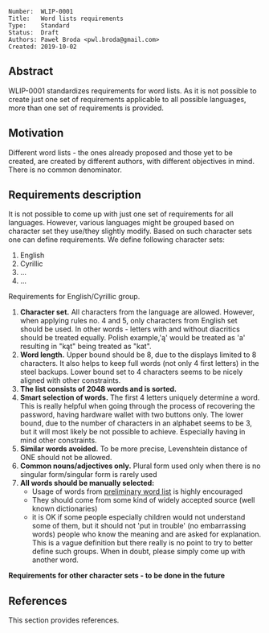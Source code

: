 ```
Number:  WLIP-0001
Title:   Word lists requirements
Type:    Standard
Status:  Draft
Authors: Paweł Broda <pwl.broda@gmail.com>
Created: 2019-10-02
```

## Abstract

WLIP-0001 standardizes requirements for word lists. As it is not possible to create just one set of requirements 
applicable to all possible languages, more than one set of requirements is provided.

## Motivation

Different word lists - the ones already proposed and those yet to be created, are created by different authors,
with different objectives in mind. There is no common denominator.

## Requirements description

It is not possible to come up with just one set of requirements for all languages.
However, various languages might be grouped based on character set they use/they slightly modify.
Based on such character sets one can define requirements. We define following character sets:
1. English
2. Cyrillic
3. ...
4. ...

Requirements for English/Cyrillic group.

1. **Character set.** All characters from the language are allowed. However, when applying rules no. 4 and 5,
only characters from English set should be used. In other words - letters with and without diacritics should be treated
equally.
Polish example,'ą' would be treated as 'a' resulting in "kąt" being treated as "kat".
2. **Word length.** Upper bound should be 8, due to the displays limited to 8 characters.
It also helps to keep full words (not only 4 first letters) in the steel backups. Lower bound set to 4 characters seems
to be nicely aligned with other constraints.
3. **The list consists of 2048 words and is sorted.**
4. **Smart selection of words.** The first 4 letters uniquely determine a word. This is really helpful when going
through the process of recovering the password, having hardware wallet with two buttons only. The lower bound, due to the number of characters
in an alphabet seems to be 3, but it will most likely be not possible to achieve. Especially having in mind other
constraints.
5. **Similar words avoided.** To be more precise, Levenshtein distance of ONE should not be allowed.
6. **Common nouns/adjectives only.** Plural form used only when there is no singular form/singular form is rarely used
7. **All words should be manually selected:**
   - Usage of words from [preliminary word list](wlip-0003/preliminary-word-lists/english_us) is highly encouraged 
   - They should come from some kind of widely accepted source (well known dictionaries)
   - it is OK if some people especially children would not understand some of them,
  but it should not 'put in trouble' (no embarrassing words) people who know the meaning and are asked for explanation.
  This is a vague definition but there really is no point to try to better define such groups. When in doubt, please
  simply come up with another word.

**Requirements for other character sets - to be done in the future**

## References

This section provides references.
